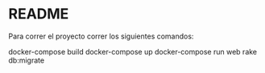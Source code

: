 # README

Para correr el proyecto correr los siguientes comandos:

docker-compose build
docker-compose up
docker-compose run web rake db:migrate
